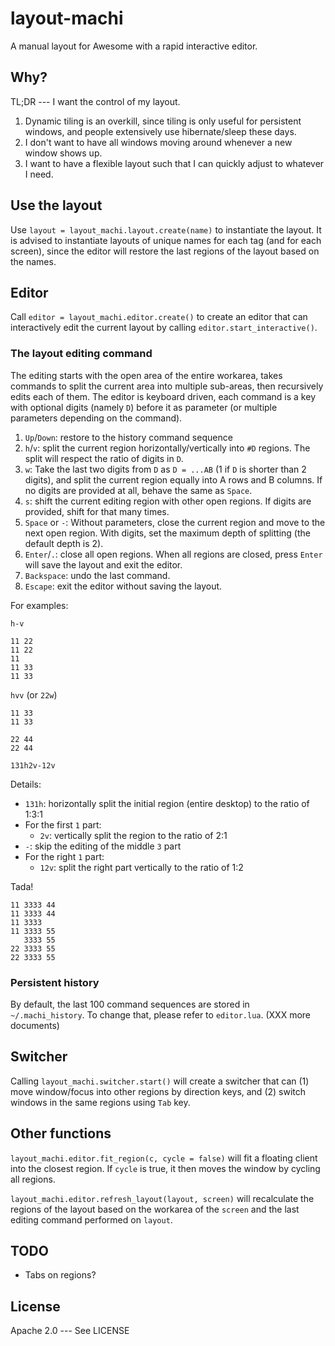 # layout-machi

A manual layout for Awesome with a rapid interactive editor.

## Why?

TL;DR --- I want the control of my layout.

1. Dynamic tiling is an overkill, since tiling is only useful for persistent windows, and people extensively use hibernate/sleep these days.
2. I don't want to have all windows moving around whenever a new window shows up.
3. I want to have a flexible layout such that I can quickly adjust to whatever I need.

## Use the layout

Use `layout = layout_machi.layout.create(name)` to instantiate the layout.
It is advised to instantiate layouts of unique names for each tag (and for each screen), since the editor will restore the last regions of the layout based on the names.

## Editor

Call `editor = layout_machi.editor.create()` to create an editor that can interactively edit the current layout by calling `editor.start_interactive()`.

### The layout editing command

The editing starts with the open area of the entire workarea, takes commands to split the current area into multiple sub-areas, then recursively edits each of them.
The editor is keyboard driven, each command is a key with optional digits (namely `D`) before it as parameter (or multiple parameters depending on the command).

1. `Up`/`Down`: restore to the history command sequence
2. `h`/`v`: split the current region horizontally/vertically into `#D` regions. The split will respect the ratio of digits in `D`.
3. `w`: Take the last two digits from `D` as `D = ...AB` (1 if `D` is shorter than 2 digits), and split the current region equally into A rows and B columns. If no digits are provided at all, behave the same as `Space`.
4. `s`: shift the current editing region with other open regions. If digits are provided, shift for that many times.
5. `Space` or `-`: Without parameters, close the current region and move to the next open region. With digits, set the maximum depth of splitting (the default depth is 2).
6. `Enter`/`.`: close all open regions. When all regions are closed, press `Enter` will save the layout and exit the editor.
7. `Backspace`: undo the last command.
8. `Escape`: exit the editor without saving the layout.

For examples:

`h-v`

```
11 22
11 22
11
11 33
11 33
```


`hvv` (or `22w`)

```
11 33
11 33

22 44
22 44
```


`131h2v-12v`

Details:

 - `131h`: horizontally split the initial region (entire desktop) to the ratio of 1:3:1
 - For the first `1` part:
   - `2v`: vertically split the region to the ratio of 2:1
 - `-`: skip the editing of the middle `3` part
 - For the right `1` part:
   - `12v`: split the right part vertically to the ratio of 1:2

Tada!

```
11 3333 44
11 3333 44
11 3333
11 3333 55
   3333 55
22 3333 55
22 3333 55
```


### Persistent history

By default, the last 100 command sequences are stored in `~/.machi_history`.
To change that, please refer to `editor.lua`. (XXX more documents)

## Switcher

Calling `layout_machi.switcher.start()` will create a switcher that can (1) move window/focus into other regions by direction keys, and (2) switch windows in the same regions using `Tab` key.

## Other functions

`layout_machi.editor.fit_region(c, cycle = false)` will fit a floating client into the closest region.
If `cycle` is true, it then moves the window by cycling all regions.

`layout_machi.editor.refresh_layout(layout, screen)` will recalculate the regions of the layout based on the workarea of the `screen` and the last editing command performed on `layout`.

## TODO

 - Tabs on regions?

## License

Apache 2.0 --- See LICENSE
